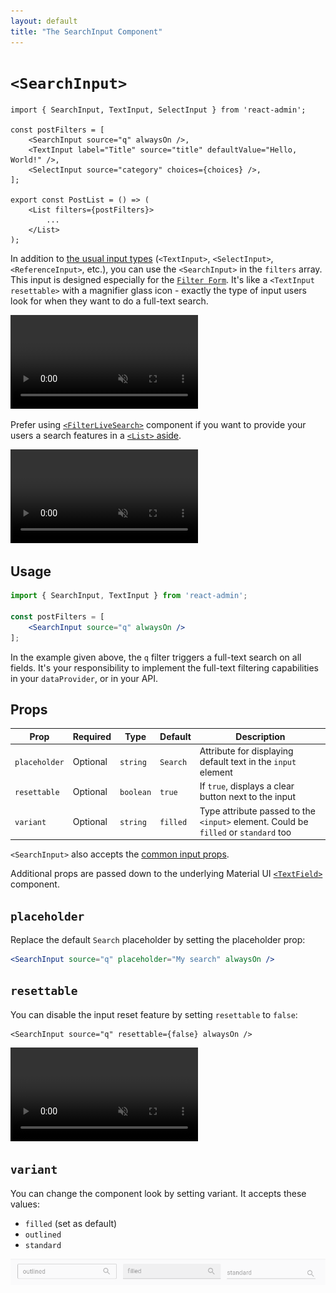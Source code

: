 ```yaml
---
layout: default
title: "The SearchInput Component"
---
```


# `<SearchInput>`

```tsx
import { SearchInput, TextInput, SelectInput } from 'react-admin';

const postFilters = [
    <SearchInput source="q" alwaysOn />,
    <TextInput label="Title" source="title" defaultValue="Hello, World!" />,
    <SelectInput source="category" choices={choices} />,
];

export const PostList = () => (
    <List filters={postFilters}>
        ...
    </List>
);
```

In addition to [the usual input types](./Inputs.md) (`<TextInput>`, `<SelectInput>`, `<ReferenceInput>`, etc.), you can use the `<SearchInput>` in the `filters` array. This input is designed especially for the [`Filter Form`](./FilterForm.md). It's like a `<TextInput resettable>` with a magnifier glass icon - exactly the type of input users look for when they want to do a full-text search.

<video controls autoplay playsinline muted loop>
  <source src="./img/search_input.webm" type="video/webm"/>
  <source src="./img/search_input.mp4" type="video/mp4"/>
  Your browser does not support the video tag.
</video>

Prefer using [`<FilterLiveSearch>`](./FilterLiveSearch.md) component if you want to provide your users a search features in a [`<List>` aside](./List.md#aside).

<video controls autoplay playsinline muted loop>
  <source src="./img/filter-live-search.webm" type="video/webm"/>
  <source src="./img/filter-live-search.mp4" type="video/mp4"/>
  Your browser does not support the video tag.
</video>

## Usage

```jsx
import { SearchInput, TextInput } from 'react-admin';

const postFilters = [
    <SearchInput source="q" alwaysOn />
];
```

In the example given above, the `q` filter triggers a full-text search on all fields. It's your responsibility to implement the full-text filtering capabilities in your `dataProvider`, or in your API.

## Props

| Prop         | Required | Type      | Default | Description                                                          |
| ------------ | -------- | --------- | ------- | -------------------------------------------------------------------- |
| `placeholder`       | Optional | `string`  | `Search`  | Attribute for displaying default text in the `input` element |
| `resettable`       | Optional | `boolean`  | `true`  | If `true`, displays a clear button next to the input                        |
| `variant`       | Optional | `string`  | `filled`  | Type attribute passed to the `<input>` element. Could be `filled` or `standard` too                       |

`<SearchInput>` also accepts the [common input props](./Inputs.md#common-input-props).

Additional props are passed down to the underlying Material UI [`<TextField>`](https://mui.com/material-ui/react-text-field/) component.

## `placeholder`

Replace the default `Search` placeholder by setting the placeholder prop:

```jsx
<SearchInput source="q" placeholder="My search" alwaysOn />
```

## `resettable`

You can disable the input reset feature by setting `resettable` to `false`:

```tsx
<SearchInput source="q" resettable={false} alwaysOn />
```

<video controls autoplay playsinline muted loop>
  <source src="./img/resettable.webm" type="video/webm"/>
  Your browser does not support the video tag.
</video>

## `variant`

You can change the component look by setting variant. It accepts these values:

- `filled` (set as default)
- `outlined`
- `standard`

![Variant options](./img/variant.png)

